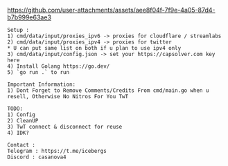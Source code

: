 


https://github.com/user-attachments/assets/aee8f04f-7f9e-4a05-87d4-b7b999e63ae3





```
Setup : 
1) cmd/data/input/proxies_ipv6 -> proxies for cloudflare / streamlabs
2) cmd/data/input/proxies_ipv4 -> proxies for twitter
* U can put same list on both if u plan to use ipv4 only
3) cmd/data/input/config.json -> set your https://capsolver.com key here
4) Install Golang https://go.dev/
5) `go run .` to run
````

```
Important Information:
1) Dont Forget to Remove Comments/Credits From cmd/main.go when u resell, Otherwise No Nitros For You TwT 
```

```
TODO:
1) Config
2) CleanUP
3) TwT connect & disconnect for reuse
4) IDK?
```

```
Contact : 
Telegram : https://t.me/icebergs
Discord : casanova4
```
